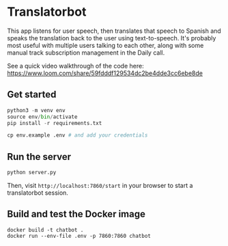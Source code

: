 # Translatorbot

This app listens for user speech, then translates that speech to Spanish and speaks the translation back to the user using text-to-speech. It's probably most useful with multiple users talking to each other, along with some manual track subscription management in the Daily call.

See a quick video walkthrough of the code here: https://www.loom.com/share/59fdddf129534dc2be4dde3cc6ebe8de

## Get started

```python
python3 -m venv env
source env/bin/activate
pip install -r requirements.txt

cp env.example .env # and add your credentials

```

## Run the server

```bash
python server.py
```

Then, visit `http://localhost:7860/start` in your browser to start a translatorbot session.

## Build and test the Docker image

```
docker build -t chatbot .
docker run --env-file .env -p 7860:7860 chatbot
```
